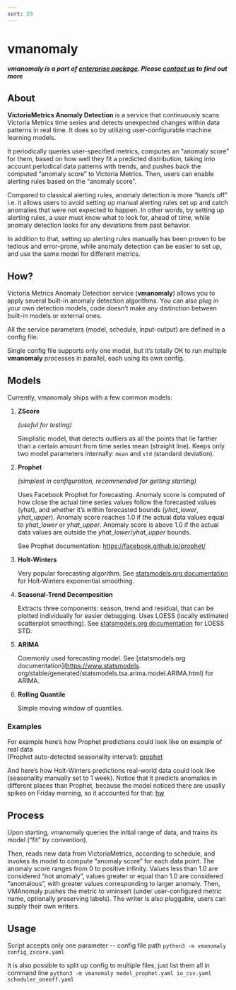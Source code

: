 ```yaml
---
sort: 20
---
```


# vmanomaly

**_vmanomaly is a part of [enterprise package](https://victoriametrics.com/products/enterprise/).
Please [contact us](https://victoriametrics.com/contact-us/) to find out more_**

## About

**VictoriaMetrics Anomaly Detection** is a service that continuously scans Victoria Metrics time
series and detects unexpected changes within data patterns in real time. It does so by utilizing
user-configurable machine learning models.

It periodically queries user-specified metrics, computes an “anomaly score” for them, based on how
well they fit a predicted distribution, taking into account periodical data patterns with trends,
and pushes back the computed “anomaly score” to Victoria Metrics. Then, users can enable alerting
rules based on the “anomaly score”.

Compared to classical alerting rules, anomaly detection is more “hands off” i.e. it allows users to
avoid setting up manual alerting rules set up and catch anomalies that were not expected to happen.
In other words, by setting up alerting rules, a user must know what to look for, ahead of time,
while anomaly detection looks for any deviations from past behavior.

In addition to that, setting up alerting rules manually has been proven to be tedious and
error-prone, while anomaly detection can be easier to set up, and use the same model for different
metrics.

## How?

Victoria Metrics Anomaly Detection service (**vmanomaly**) allows you to apply several built-in
anomaly detection algorithms. You can also plug in your own detection models, code doesn’t make any
distinction between built-in models or external ones.

All the service parameters (model, schedule, input-output) are defined in a config file.

Single config file supports only one model, but it’s totally OK to run multiple **vmanomaly**
processes in parallel, each using its own config.

## Models

Currently, vmanomaly ships with a few common models:

1. **ZScore**

   _(useful for testing)_

   Simplistic model, that detects outliers as all the points that lie farther than a certain amount
   from time series mean (straight line). Keeps only two model parameters internally:
   `mean` and `std` (standard deviation).

2. **Prophet**

   _(simplest in configuration, recommended for getting starting)_

   Uses Facebook Prophet for forecasting. Anomaly score is computed of how close the actual time
   series values follow the forecasted values (yhat), and whether it’s within forecasted bounds
   (_yhat_lower_, _yhat_upper_). Anomaly score reaches 1.0 if the actual data values equal to
   _yhat_lower_ or _yhat_upper_. Anomaly score is above 1.0 if the actual data values are outside
   the _yhat_lower_/_yhat_upper_ bounds.

   See Prophet documentation: https://facebook.github.io/prophet/

3. **Holt-Winters**

   Very popular forecasting algorithm. See [statsmodels.org documentation](
   https://www.statsmodels.org/stable/generated/statsmodels.tsa.holtwinters.ExponentialSmoothing.html)
   for Holt-Winters exponential smoothing.

4. **Seasonal-Trend Decomposition**

   Extracts three components: season, trend and residual, that can be plotted individually for
   easier debugging. Uses LOESS (locally estimated scatterplot smoothing).
   See [statsmodels.org documentation](https://www.statsmodels.org/dev/examples/notebooks/generated/stl_decomposition.html)
   for LOESS STD.

5. **ARIMA**

   Commonly used forecasting model. See [statsmodels.org documentation](https://www.statsmodels.
   org/stable/generated/statsmodels.tsa.arima.model.ARIMA.html) for ARIMA.

6. **Rolling Quantile**

   Simple moving window of quantiles.


### Examples
For example here’s how Prophet predictions could look like on example of real data  
(Prophet auto-detected seasonality interval):
[prophet](prophet.png)

And here’s how Holt-Winters predictions real-world data could look like (seasonality manually 
 set to 1 week). Notice that it predicts anomalies in 
different places than Prophet, because the model noticed there are usually spikes on Friday 
morning, so it accounted for that:
[hw](hw.png)

## Process
Upon starting, vmanomaly queries the initial range of data, and trains its model (“fit” by convention).

Then, reads new data from VictoriaMetrics, according to schedule, and invokes its model to compute 
“anomaly score” for each data point. The anomaly score ranges from 0 to positive infinity. 
Values less than 1.0 are considered “not anomaly”, values greater or equal than 1.0 are 
considered “anomalous”, with greater values corresponding to larger anomaly.
Then, VMAnomaly pushes the metric to vminsert (under user-configured metric name, 
optionally preserving labels).
The writer is also pluggable, users can supply their own writers.


## Usage
Script accepts only one parameter -- config file path
`python3 -m vmanomaly config_zscore.yaml`

It is also possible to split up config to multiple files, just list them all in command line 
`python3 -m vmanomaly model_prophet.yaml io_csv.yaml scheduler_oneoff.yaml`
